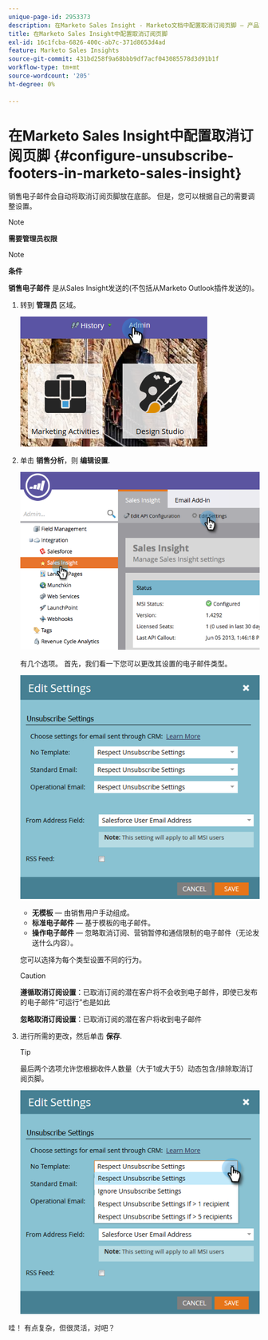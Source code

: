 ```yaml
---
unique-page-id: 2953373
description: 在Marketo Sales Insight - Marketo文档中配置取消订阅页脚 — 产品文档
title: 在Marketo Sales Insight中配置取消订阅页脚
exl-id: 16c1fcba-6826-400c-ab7c-371d8653d4ad
feature: Marketo Sales Insights
source-git-commit: 431bd258f9a68bbb9df7acf043085578d3d91b1f
workflow-type: tm+mt
source-wordcount: '205'
ht-degree: 0%

---
```


# 在Marketo Sales Insight中配置取消订阅页脚 {#configure-unsubscribe-footers-in-marketo-sales-insight}

销售电子邮件会自动将取消订阅页脚放在底部。 但是，您可以根据自己的需要调整设置。

>[!NOTE]
>
>**需要管理员权限**

>[!NOTE]
>
>**条件**
>
>**销售电子邮件** 是从Sales Insight发送的(不包括从Marketo Outlook插件发送的)。

1. 转到 **管理员** 区域。

   ![](assets/one-1.png)

1. 单击 **销售分析**，则 **编辑设置**.

   ![](assets/two-1.png)

   有几个选项。 首先，我们看一下您可以更改其设置的电子邮件类型。

   ![](assets/three-1.png)

   * **无模板**  — 由销售用户手动组成。
   * **标准电子邮件**  — 基于模板的电子邮件。
   * **操作电子邮件**  — 忽略取消订阅、营销暂停和通信限制的电子邮件（无论发送什么内容）。

   您可以选择为每个类型设置不同的行为。

   >[!CAUTION]
   >
   >**遵循取消订阅设置**：已取消订阅的潜在客户将不会收到电子邮件，即使已发布的电子邮件“可运行”也是如此
   >
   >**忽略取消订阅设置**：已取消订阅的潜在客户将收到电子邮件

1. 进行所需的更改，然后单击 **保存**.

   >[!TIP]
   >
   >最后两个选项允许您根据收件人数量（大于1或大于5）动态包含/排除取消订阅页脚。

   ![](assets/four-1.png)

哇！ 有点复杂，但很灵活，对吧？

